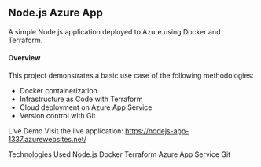 ## Node.js Azure App
A simple Node.js application deployed to Azure using Docker and Terraform.

#### Overview
This project demonstrates a basic use case of the following methodologies:

- Docker containerization
- Infrastructure as Code with Terraform
- Cloud deployment on Azure App Service
- Version control with Git

Live Demo
Visit the live application: https://nodejs-app-1337.azurewebsites.net/

Technologies Used
Node.js
Docker
Terraform
Azure App Service
Git
